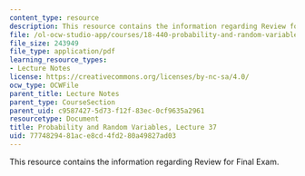 ```yaml
---
content_type: resource
description: This resource contains the information regarding Review for Final Exam.
file: /ol-ocw-studio-app/courses/18-440-probability-and-random-variables-spring-2014/7774829481ace8cd4fd280a49827ad03_MIT18_440S14_Lecture37.pdf
file_size: 243949
file_type: application/pdf
learning_resource_types:
- Lecture Notes
license: https://creativecommons.org/licenses/by-nc-sa/4.0/
ocw_type: OCWFile
parent_title: Lecture Notes
parent_type: CourseSection
parent_uid: c9587427-5d73-f12f-83ec-0cf9635a2961
resourcetype: Document
title: Probability and Random Variables, Lecture 37
uid: 77748294-81ac-e8cd-4fd2-80a49827ad03
---
```

This resource contains the information regarding Review for Final Exam.